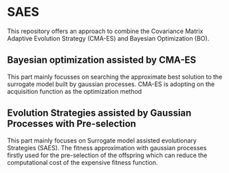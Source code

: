 # SAES
This repository offers an approach to combine the Covariance Matrix Adaptive Evolution Strategy (CMA-ES) and Bayesian Optimization (BO). 

## Bayesian optimization assisted by CMA-ES 
This part mainly focusses on searching the approximate best solution to the surrogate model built by gaussian processes. CMA-ES is adopting on the acquisition function as the optimization method 

## Evolution Strategies assisted by Gaussian Processes with Pre-selection
This part mainly focuses on Surrogate model assisted evolutionary Strategies (SAES). The fitness approximation with gaussian processes firstly used for the pre-selection of the offspring which can reduce the computational cost of the expensive fitness function.
